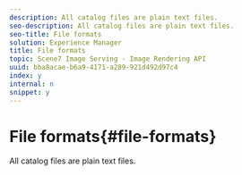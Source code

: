 ```yaml
---
description: All catalog files are plain text files.
seo-description: All catalog files are plain text files.
seo-title: File formats
solution: Experience Manager
title: File formats
topic: Scene7 Image Serving - Image Rendering API
uuid: bba8acae-b6a9-4171-a289-921d492d97c4
index: y
internal: n
snippet: y
---
```


# File formats{#file-formats}

All catalog files are plain text files.

